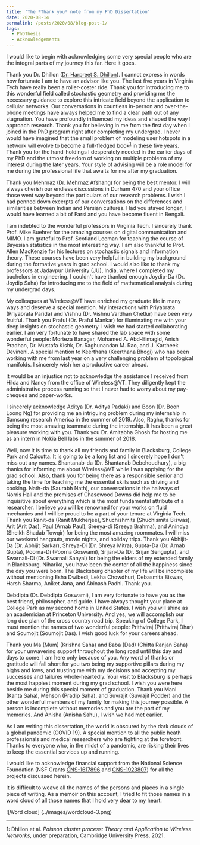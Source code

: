 ```yaml
---
title: 'The *Thank you* note from my PhD Dissertation'
date: 2020-08-14
permalink: /posts/2020/08/blog-post-1/
tags:
  - PhDThesis
  - Acknowledgements
---
```

I would like to begin with acknowledging some very special people who are the integral parts of my journey this far. Here it goes. 

Thank you Dr. Dhillon ([Dr. Harpreet S. Dhillon](https://www.dhillon.ece.vt.edu)). I cannot express in words how fortunate I am to have an advisor like you. 
The last five years in Virginia Tech have really been a roller-coster ride. Thank you for introducing me to this wonderful field called stochastic geometry and providing me the necessary guidance to explore this intricate field beyond the application to cellular networks.
Our conversations in countless in-person and over-the-phone meetings have always helped me to find a clear path out of any stagnation. You have profoundly influenced my ideas and shaped the way I approach research. 
Thank you for believing in me from the first day when I joined in the PhD program right after completing my undergrad. I never would have imagined that the small problem of modeling user hotspots in a network will evolve to become a full-fledged book<sup>[1](#myfootnote1)</sup> 
in these five years.  Thank you for the hand-holdings I desperately needed in the earlier days of my PhD and the utmost freedom of working on multiple problems of my interest  during the later years.   Your style of advising  will be a role model for me during the professional life that awaits for me after my graduation. 
 
Thank you Mehrnaz ([Dr. Mehrnaz Afshang](http://mehrnazafshang.github.io)) for being the best mentor. I will always cherish our endless discussions in Durham 470 and your office those went way beyond the particulars of our research problems. I wish I had penned down excerpts of our conversations  on the differences and similarities between Indian and Persian cultures. Had you stayed longer, I would have learned a bit of Farsi and you have become fluent in Bengali. 

I am indebted to the wonderful professors in Virginia Tech. I sincerely thank Prof. Mike Buehrer for the amazing courses on digital communication and MIMO. I am grateful to Prof. Scotland Leeman for teaching the course of Bayesian statistics in the most interesting way. I am also thankful to Prof. Allen MacKenzie for his lectures on stochastic signals and information theory. These courses have been very helpful in building my background during the  formative years in grad school. I would also like to thank my professors at Jadavpur University (JU), India, where I completed my bachelors in engineering. I couldn't have thanked enough  Joydip-Da (Dr. Joydip Saha) for introducing me to the field of mathematical analysis during my undergrad days. 



My colleagues at Wireless@VT  have enriched my graduate life in many ways and deserve a special mention. My interactions with  Priyabrata (Priyabrata Parida) and Vishnu (Dr. Vishnu Vardhan Chetlur) have been very fruitful. Thank you Praful (Dr. Praful Mankar) for illuminating me with your deep insights on stochastic geometry. I wish we had started collaborating earlier.  I am very fortunate to have shared the lab space with some wonderful people: Morteza Banagar, Mohamed A. Abd-Elmagid, Anish Pradhan,  Dr. Mustafa Kishk, Dr. Raghunandan M. Rao, and J. Kartheek Devineni. A special mention to  Keerthana (Keerthana Bhogi)  who has been working with me from last year on a very challenging problem of topological manifolds. I sincerely wish her a productive career ahead. 

It would be an injustice not to acknowledge the assistance I received from Hilda and Nancy from the office of Wireless@VT. They diligently kept the  administrative process running so that
I never had to worry about my pay-cheques and paper-works. 

I sincerely acknowledge Aditya (Dr. Aditya Padaki) and  Boon (Dr. Boon Loong Ng) for  providing me an intriguing problem during my internship in Samsung research America in the summer of 2019. Also, Raghu, thanks for being the most amazing teammate during the internship. It has been a great pleasure working with you. Thank you Dr. Amitabha Ghosh for hosting me as an intern in Nokia Bell labs in the summer of 2018.


Well, now it is time to  thank  all my friends and family in Blacksburg, College Park and Calcutta. It is going to be a long list and I sincerely hope I don't miss out any names.  Shantanab-da (Dr. Shantanab Debchoudhury), a big thanks  for informing me about Wireless@VT while I was applying for the grad school. Also, thank you for being there as a responsible senior and taking the time for teaching me the essential  skills such as driving and cooking. 
Nath-da (Saurabh Nath), our conversations in the hallways of Norris Hall and the premises of Chasewood Downs did help me to be inquisitive about everything which is the most fundamental attribute of a researcher. I believe you will be renowned for your works on fluid mechanics and I will be proud to be a part of your tenure at Virginia Tech. Thank you Ranit-da (Ranit Mukherjee), Shuchishmita (Shuchismita Biswas), Arit (Arit Das), Paul (Arnab Paul), Sreeya-di (Sreeya Brahma), and  Anindya (Sheikh Shadab Towqir) for being the most amazing roommates. 
 I will miss our weekend  hangouts, movie nights, and holiday trips. Thank you Abhijit-Da (Dr. Abhijit Sarkar), Shreya-Di (Dr. Shreya Mitra), Gupta-Da (Dr.  Arnab Gupta),  Poorna-Di (Poorna Goswami), Srijan-Da (Dr. Srijan Sengupta), and Swarnali-Di (Dr. Swarnali Sanyal) for being the elders of my extended family  in Blacksburg. Niharika, you have been the center of all the happiness  since the day you were born. 
 The Blacksburg chapter of my life will be incomplete without mentioning 
  Esha Dwibedi, Lekha Chowdhuri, Debasmita Biswas, Harsh Sharma, Aniket Jana, and Abinash Padhi. Thank you. 
  
 Debdipta (Dr. Debdipta Goswami), I am very fortunate to have you as the best friend,  philosopher, and   guide. I have always thought your place at  College Park as my second home in United States. I wish you will shine as an academician at Princeton University. And yes, we will accomplish our long due plan of the cross country road trip.  Speaking of College Park, I must mention the names of  two wonderful people: Prithviraj (Prithviraj Dhar) and Soumojit (Soumojit Das). I wish good luck for your careers ahead. 
 
Thank you Ma (Mum) (Krishna Saha) and Baba (Dad) (Chitta Ranjan Saha) for your unwavering support throughout the long road until this day and days to come. I am here only because of you.  Any word of thanks or gratitude will fall short for you two being my supportive pillars during my highs and lows, and trusting me with my decisions and accepting my successes and failures whole-heartedly. Your visit to Blacksburg is perhaps the most happiest moment during  my grad school. I wish you were here beside me during this special moment of graduation. Thank you Mani (Kanta Saha), Mehson (Pradip Saha), and Suvrajit (Suvrajit Podder) and the other wonderful members of my family for making this journey possible. A person is incomplete without memories and you are the part of my memories. And Anisha (Anisha Sahu), I wish we had met earlier. 

As I am writing this dissertation, the world is obscured by the dark clouds of a global pandemic (COVID 19). A special mention to  all the public heath professionals and medical researchers who are fighting at the forefront. Thanks to everyone who, in the midst of a pandemic, are risking their lives to keep the essential services up and running. 



I would like to acknowledge financial support from  the National Science Foundation (NSF Grants [CNS-1617896](https://nsf.gov/awardsearch/showAward?AWD_ID=1617896) and [CNS-1923807](https://nsf.gov/awardsearch/showAward?AWD_ID=1923807)) for all the projects discussed herein.

It is difficult to weave all the names of the persons and places in a single piece of writing. As a memoir on this account, I tried to fit those names in a word cloud of all those names that I hold very dear to my heart. 

![Word cloud] (../images/wordcloud-3.png)

---
<a name="myfootnote1">1</a>: Dhillon et al. *Poisson cluster process: Theory and Application to Wireless Networks*, under preparation, Cambridge University Press, 2021.

